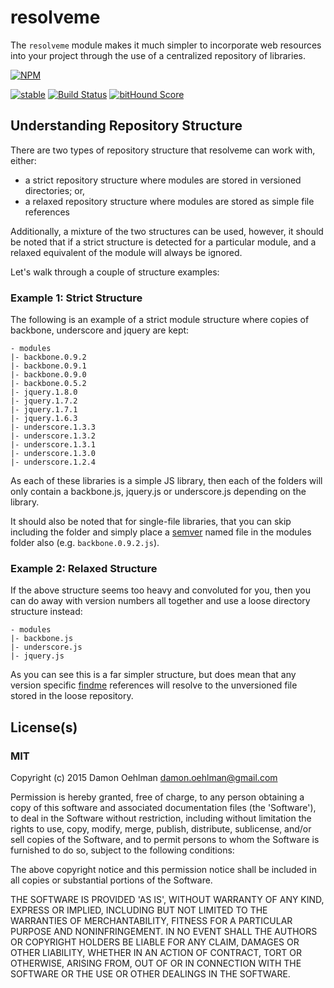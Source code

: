 # resolveme

The `resolveme` module makes it much simpler to incorporate web resources
into your project through the use of a centralized repository of
libraries.


[![NPM](https://nodei.co/npm/resolveme.png)](https://nodei.co/npm/resolveme/)

[![stable](https://img.shields.io/badge/stability-stable-green.svg)](https://github.com/dominictarr/stability#stable) [![Build Status](https://api.travis-ci.org/DamonOehlman/resolveme.svg?branch=master)](https://travis-ci.org/DamonOehlman/resolveme) [![bitHound Score](https://www.bithound.io/github/DamonOehlman/resolveme/badges/score.svg)](https://www.bithound.io/github/DamonOehlman/resolveme) 

## Understanding Repository Structure

There are two types of repository structure that resolveme can work with, either:

- a strict repository structure where modules are stored in versioned directories; or,
- a relaxed repository structure where modules are stored as simple file references

Additionally, a mixture of the two structures can be used, however, it should be noted that if a strict structure is detected for a particular module, and a relaxed equivalent of the module will always be ignored.

Let's walk through a couple of structure examples:

### Example 1: Strict Structure

The following is an example of a strict module structure where copies of backbone, underscore and jquery are kept:

```
- modules
|- backbone.0.9.2
|- backbone.0.9.1
|- backbone.0.9.0
|- backbone.0.5.2
|- jquery.1.8.0
|- jquery.1.7.2
|- jquery.1.7.1
|- jquery.1.6.3
|- underscore.1.3.3
|- underscore.1.3.2
|- underscore.1.3.1
|- underscore.1.3.0
|- underscore.1.2.4
```

As each of these libraries is a simple JS library, then each of the folders will only contain a backbone.js, jquery.js or underscore.js depending on the library.

It should also be noted that for single-file libraries, that you can skip including the folder and simply place a [semver] named file in the modules folder also (e.g. `backbone.0.9.2.js`).

### Example 2: Relaxed Structure

If the above structure seems too heavy and convoluted for you, then you can do away with version numbers all together and use a loose directory structure instead:

```
- modules
|- backbone.js
|- underscore.js
|- jquery.js
```

As you can see this is a far simpler structure, but does mean that any version specific [findme] references will resolve to the unversioned file stored in the loose repository.

[semver]: http://semver.org/ "Semantic Versioning"
[findme]: https://github.com/DamonOehlman/findme


## License(s)

### MIT

Copyright (c) 2015 Damon Oehlman <damon.oehlman@gmail.com>

Permission is hereby granted, free of charge, to any person obtaining
a copy of this software and associated documentation files (the
'Software'), to deal in the Software without restriction, including
without limitation the rights to use, copy, modify, merge, publish,
distribute, sublicense, and/or sell copies of the Software, and to
permit persons to whom the Software is furnished to do so, subject to
the following conditions:

The above copyright notice and this permission notice shall be
included in all copies or substantial portions of the Software.

THE SOFTWARE IS PROVIDED 'AS IS', WITHOUT WARRANTY OF ANY KIND,
EXPRESS OR IMPLIED, INCLUDING BUT NOT LIMITED TO THE WARRANTIES OF
MERCHANTABILITY, FITNESS FOR A PARTICULAR PURPOSE AND NONINFRINGEMENT.
IN NO EVENT SHALL THE AUTHORS OR COPYRIGHT HOLDERS BE LIABLE FOR ANY
CLAIM, DAMAGES OR OTHER LIABILITY, WHETHER IN AN ACTION OF CONTRACT,
TORT OR OTHERWISE, ARISING FROM, OUT OF OR IN CONNECTION WITH THE
SOFTWARE OR THE USE OR OTHER DEALINGS IN THE SOFTWARE.
